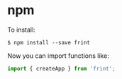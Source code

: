 # npm

To install:

```
$ npm install --save frint
```

Now you can import functions like:

```js
import { createApp } from 'frint';
```
